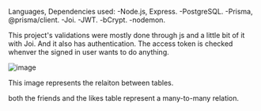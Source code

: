 Languages, Dependencies used:
-Node.js, Express.
-PostgreSQL.
-Prisma, @prisma/client.
-Joi.
-JWT.
-bCrypt.
-nodemon.



This project's validations were mostly done through js and a little bit of it with Joi.
And it also has authentication. The access token is checked whenver the signed in user wants to do anything.

![image](https://github.com/user-attachments/assets/58c7ba82-3788-4702-a8bb-44545845dba5)




This image represents the relaiton between tables.

both the friends and the likes table represent a many-to-many relation.
